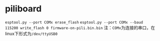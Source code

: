 # piliboard

`esptool.py --port COMx erase_flash`
`esptool.py --port COMx --baud 115200 write_flash 0 firmware-on-pili.bin.bin`
注：`COMx`为连接的串口，在linux下形式为`/dev/ttyUSB0`